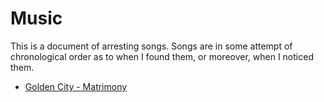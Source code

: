 Music
======
This is a document of arresting songs. Songs are in some attempt of chronological order as to when I found them, or moreover, when I noticed them.

* [Golden City - Matrimony](http://open.spotify.com/track/1aOFpymjhAw8M2eyM9QZ83)
